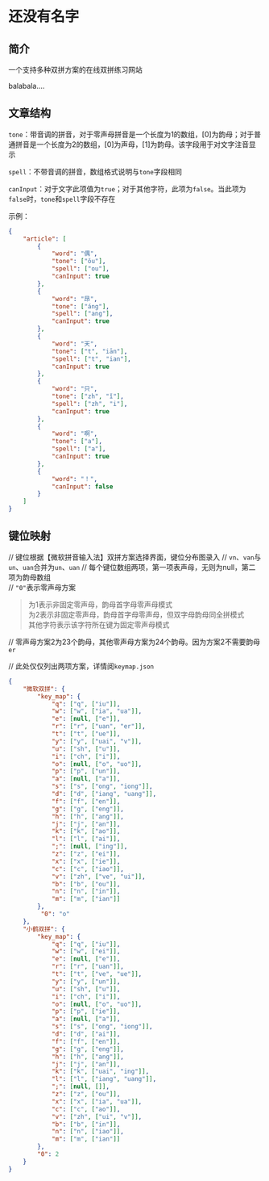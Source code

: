 # 还没有名字

## 简介

一个支持多种双拼方案的在线双拼练习网站

balabala....

## 文章结构

`tone`：带音调的拼音，对于零声母拼音是一个长度为1的数组，[0]为韵母；对于普通拼音是一个长度为2的数组，[0]为声母，[1]为韵母。该字段用于对文字注音显示

`spell`：不带音调的拼音，数组格式说明与`tone`字段相同

`canInput`：对于文字此项值为`true`；对于其他字符，此项为`false`。当此项为`false`时，`tone`和`spell`字段不存在

示例：

```json
{
    "article": [
        {
            "word": "偶",
            "tone": ["ǒu"],
            "spell": ["ou"],
            "canInput": true
        },
        {
            "word": "昂",
            "tone": ["áng"],
            "spell": ["ang"],
            "canInput": true
        },
        {
            "word": "天",
            "tone": ["t", "iān"],
            "spell": ["t", "ian"],
            "canInput": true
        },
        {
            "word": "只",
            "tone": ["zh", "ǐ"],
            "spell": ["zh", "i"],
            "canInput": true
        },
        {
            "word": "啊",
            "tone": ["a"],
            "spell": ["a"],
            "canInput": true
        },
        {
            "word": "！",
            "canInput": false
        }
    ]
}
```

## 键位映射

// 键位根据【微软拼音输入法】双拼方案选择界面，键位分布图录入
// `vn`、`van`与`un`、`uan`合并为`un`、`uan`
// 每个键位数组两项，第一项表声母，无则为null，第二项为韵母数组  
// `"0"`表示零声母方案  
> 为1表示非固定零声母，韵母首字母零声母模式  
> 为2表示非固定零声母，韵母首字母零声母，但双字母韵母同全拼模式  
> 其他字符表示该字符所在键为固定零声母模式  

// 零声母方案2为23个韵母，其他零声母方案为24个韵母。因为方案2不需要韵母`er`

// 此处仅仅列出两项方案，详情阅`keymap.json`

```json
{
    "微软双拼": {
        "key_map": {
            "q": ["q", ["iu"]],
            "w": ["w", ["ia", "ua"]],
            "e": [null, ["e"]],
            "r": ["r", ["uan", "er"]],
            "t": ["t", ["ue"]],
            "y": ["y", ["uai", "v"]],
            "u": ["sh", ["u"]],
            "i": ["ch", ["i"]],
            "o": [null, ["o", "uo"]],
            "p": ["p", ["un"]],
            "a": [null, ["a"]],
            "s": ["s", ["ong", "iong"]],
            "d": ["d", ["iang", "uang"]],
            "f": ["f", ["en"]],
            "g": ["g", ["eng"]],
            "h": ["h", ["ang"]],
            "j": ["j", ["an"]],
            "k": ["k", ["ao"]],
            "l": ["l", ["ai"]],
            ";": [null, ["ing"]],
            "z": ["z", ["ei"]],
            "x": ["x", ["ie"]],
            "c": ["c", ["iao"]],
            "v": ["zh", ["ve", "ui"]],
            "b": ["b", ["ou"]],
            "n": ["n", ["in"]],
            "m": ["m", ["ian"]]
        },
         "0": "o"
    }, 
    "小鹤双拼": {
        "key_map": {
            "q": ["q", ["iu"]],
            "w": ["w", ["ei"]],
            "e": [null, ["e"]],
            "r": ["r", ["uan"]],
            "t": ["t", ["ve", "ue"]],
            "y": ["y", ["un"]],
            "u": ["sh", ["u"]],
            "i": ["ch", ["i"]],
            "o": [null, ["o", "uo"]],
            "p": ["p", ["ie"]],
            "a": [null, ["a"]],
            "s": ["s", ["ong", "iong"]],
            "d": ["d", ["ai"]],
            "f": ["f", ["en"]],
            "g": ["g", ["eng"]],
            "h": ["h", ["ang"]],
            "j": ["j", ["an"]],
            "k": ["k", ["uai", "ing"]],
            "l": ["l", ["iang", "uang"]],
            ";": [null, []],
            "z": ["z", ["ou"]],
            "x": ["x", ["ia", "ua"]],
            "c": ["c", ["ao"]],
            "v": ["zh", ["ui", "v"]],
            "b": ["b", ["in"]],
            "n": ["n", ["iao"]],
            "m": ["m", ["ian"]]
        },
        "0": 2
    }
}
```
